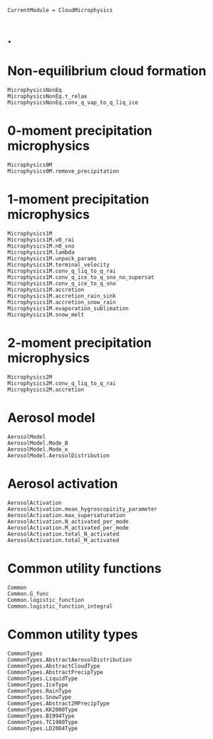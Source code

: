 ```@meta
CurrentModule = CloudMicrophysics
```
# .

# Non-equilibrium cloud formation

```@docs
MicrophysicsNonEq
MicrophysicsNonEq.τ_relax
MicrophysicsNonEq.conv_q_vap_to_q_liq_ice
```

# 0-moment precipitation microphysics

```@docs
Microphysics0M
Microphysics0M.remove_precipitation
```

# 1-moment precipitation microphysics

```@docs
Microphysics1M
Microphysics1M.v0_rai
Microphysics1M.n0_sno
Microphysics1M.lambda
Microphysics1M.unpack_params
Microphysics1M.terminal_velocity
Microphysics1M.conv_q_liq_to_q_rai
Microphysics1M.conv_q_ice_to_q_sno_no_supersat
Microphysics1M.conv_q_ice_to_q_sno
Microphysics1M.accretion
Microphysics1M.accretion_rain_sink
Microphysics1M.accretion_snow_rain
Microphysics1M.evaporation_sublimation
Microphysics1M.snow_melt
```

# 2-moment precipitation microphysics
```@docs
Microphysics2M
Microphysics2M.conv_q_liq_to_q_rai
Microphysics2M.accretion
```

# Aerosol model

```@docs
AerosolModel
AerosolModel.Mode_B
AerosolModel.Mode_κ
AerosolModel.AerosolDistribution
```

# Aerosol activation

```@docs
AerosolActivation
AerosolActivation.mean_hygroscopicity_parameter
AerosolActivation.max_supersaturation
AerosolActivation.N_activated_per_mode
AerosolActivation.M_activated_per_mode
AerosolActivation.total_N_activated
AerosolActivation.total_M_activated
```

# Common utility functions

```@docs
Common
Common.G_func
Common.logistic_function
Common.logistic_function_integral
```

# Common utility types

```@docs
CommonTypes
CommonTypes.AbstractAerosolDistribution
CommonTypes.AbstractCloudType
CommonTypes.AbstractPrecipType
CommonTypes.LiquidType
CommonTypes.IceType
CommonTypes.RainType
CommonTypes.SnowType
CommonTypes.Abstract2MPrecipType
CommonTypes.KK2000Type
CommonTypes.B1994Type
CommonTypes.TC1980Type
CommonTypes.LD2004Type
```
